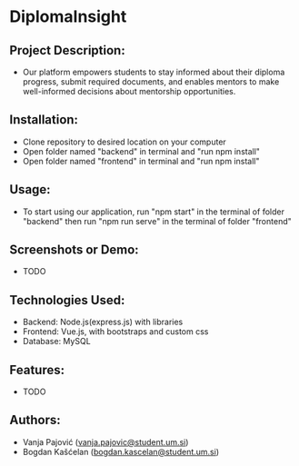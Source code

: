 # DiplomaInsight

## Project Description: 
* Our platform empowers students to stay informed about their diploma progress, submit required documents, and enables mentors to make well-informed decisions about mentorship opportunities.

## Installation: 
* Clone repository to desired location on your computer
* Open folder named "backend" in terminal and "run npm install"
* Open folder named "frontend" in terminal and "run npm install"


## Usage:
* To start using our application, run "npm start" in the terminal of folder "backend" then run "npm run serve" in the terminal of folder "frontend"

## Screenshots or Demo: 
* TODO

## Technologies Used: 
* Backend: Node.js(express.js) with libraries
* Frontend: Vue.js, with bootstraps and custom css
* Database: MySQL

## Features: 
* TODO

## Authors: 
* Vanja Pajović (vanja.pajovic@student.um.si)
* Bogdan Kašćelan (bogdan.kascelan@student.um.si)